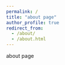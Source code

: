 ```yaml
---
permalink: /
title: "about page"
author_profile: true
redirect_from: 
  - /about/
  - /about.html
---
```


about page